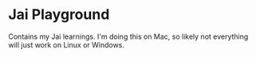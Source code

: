 # Jai Playground

Contains my Jai learnings. I'm doing this on Mac, so likely not everything will just work
on Linux or Windows.
